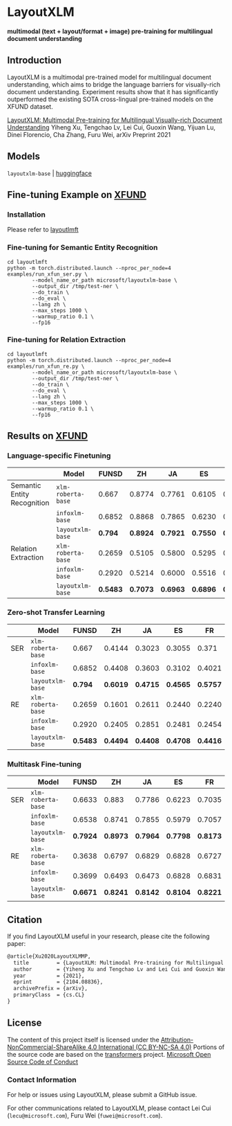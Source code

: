 # LayoutXLM
**multimodal (text + layout/format + image) pre-training for multilingual document understanding**

## Introduction

LayoutXLM is a multimodal pre-trained model for multilingual document understanding, which aims to bridge the language barriers for visually-rich document understanding. Experiment results show that it has significantly outperformed the existing SOTA cross-lingual pre-trained models on the XFUND dataset.

[LayoutXLM: Multimodal Pre-training for Multilingual Visually-rich Document Understanding](https://arxiv.org/abs/2104.08836)
Yiheng Xu, Tengchao Lv, Lei Cui, Guoxin Wang, Yijuan Lu, Dinei Florencio, Cha Zhang, Furu Wei, arXiv Preprint 2021

## Models
`layoutxlm-base` | [huggingface](https://huggingface.co/microsoft/layoutxlm-base)

## Fine-tuning Example on [XFUND](https://github.com/doc-analysis/XFUND)

### Installation

Please refer to [layoutlmft](../layoutlmft/README.md)

### Fine-tuning for Semantic Entity Recognition

```
cd layoutlmft
python -m torch.distributed.launch --nproc_per_node=4 examples/run_xfun_ser.py \
        --model_name_or_path microsoft/layoutxlm-base \
        --output_dir /tmp/test-ner \
        --do_train \
        --do_eval \
        --lang zh \
        --max_steps 1000 \
        --warmup_ratio 0.1 \
        --fp16
```

### Fine-tuning for Relation Extraction

```
cd layoutlmft
python -m torch.distributed.launch --nproc_per_node=4 examples/run_xfun_re.py \
        --model_name_or_path microsoft/layoutxlm-base \
        --output_dir /tmp/test-ner \
        --do_train \
        --do_eval \
        --lang zh \
        --max_steps 1000 \
        --warmup_ratio 0.1 \
        --fp16
```

## Results on [XFUND](https://github.com/doc-analysis/XFUND)

###  Language-specific Finetuning

|                             | Model              | FUNSD      | ZH         | JA         | ES         | FR         | IT         | DE         | PT         | Avg.       |
| --------------------------- | ------------------ | ---------- | ---------- | ---------- | ---------- | ---------- | ---------- | ---------- | ---------- | ---------- |
| Semantic Entity Recognition | `xlm-roberta-base` | 0.667      | 0.8774     | 0.7761     | 0.6105     | 0.6743     | 0.6687     | 0.6814     | 0.6818     | 0.7047     |
|                             | `infoxlm-base`     | 0.6852     | 0.8868     | 0.7865     | 0.6230     | 0.7015     | 0.6751     | 0.7063     | 0.7008     | 0.7207     |
|                             | `layoutxlm-base`   | **0.794**  | **0.8924** | **0.7921** | **0.7550** | **0.7902** | **0.8082** | **0.8222** | **0.7903** | **0.8056** |
| Relation Extraction         | `xlm-roberta-base` | 0.2659     | 0.5105     | 0.5800     | 0.5295     | 0.4965     | 0.5305     | 0.5041     | 0.3982     | 0.4769     |
|                             | `infoxlm-base`     | 0.2920     | 0.5214     | 0.6000     | 0.5516     | 0.4913     | 0.5281     | 0.5262     | 0.4170     | 0.4910     |
|                             | `layoutxlm-base`   | **0.5483** | **0.7073** | **0.6963** | **0.6896** | **0.6353** | **0.6415** | **0.6551** | **0.5718** | **0.6432** |
### Zero-shot Transfer Learning

|     | Model              | FUNSD      | ZH         | JA         | ES         | FR         | IT         | DE         | PT         | Avg.       |
| --- | ------------------ | ---------- | ---------- | ---------- | ---------- | ---------- | ---------- | ---------- | ---------- | ---------- |
| SER | `xlm-roberta-base` | 0.667      | 0.4144     | 0.3023     | 0.3055     | 0.371      | 0.2767     | 0.3286     | 0.3936     | 0.3824     |
|     | `infoxlm-base`     | 0.6852     | 0.4408     | 0.3603     | 0.3102     | 0.4021     | 0.2880     | 0.3587     | 0.4502     | 0.4119     |
|     | `layoutxlm-base`   | **0.794**  | **0.6019** | **0.4715** | **0.4565** | **0.5757** | **0.4846** | **0.5252** | **0.539**  | **0.5561** |
| RE  | `xlm-roberta-base` | 0.2659     | 0.1601     | 0.2611     | 0.2440     | 0.2240     | 0.2374     | 0.2288     | 0.1996     | 0.2276     |
|     | `infoxlm-base`     | 0.2920     | 0.2405     | 0.2851     | 0.2481     | 0.2454     | 0.2193     | 0.2027     | 0.2049     | 0.2423     |
|     | `layoutxlm-base`   | **0.5483** | **0.4494** | **0.4408** | **0.4708** | **0.4416** | **0.4090** | **0.3820** | **0.3685** | **0.4388** |

### Multitask Fine-tuning



|     | Model              | FUNSD      | ZH         | JA         | ES         | FR         | IT         | DE         | PT         | Avg.       |
| --- | ------------------ | ---------- | ---------- | ---------- | ---------- | ---------- | ---------- | ---------- | ---------- | ---------- |
| SER | `xlm-roberta-base` | 0.6633     | 0.883      | 0.7786     | 0.6223     | 0.7035     | 0.6814     | 0.7146     | 0.6726     | 0.7149     |
|     | `infoxlm-base`     | 0.6538     | 0.8741     | 0.7855     | 0.5979     | 0.7057     | 0.6826     | 0.7055     | 0.6796     | 0.7106     |
|     | `layoutxlm-base`   | **0.7924** | **0.8973** | **0.7964** | **0.7798** | **0.8173** | **0.821**  | **0.8322** | **0.8241** | **0.8201** |
| RE  | `xlm-roberta-base` | 0.3638     | 0.6797     | 0.6829     | 0.6828     | 0.6727     | 0.6937     | 0.6887     | 0.6082     | 0.6341     |
|     | `infoxlm-base`     | 0.3699     | 0.6493     | 0.6473     | 0.6828     | 0.6831     | 0.6690     | 0.6384     | 0.5763     | 0.6145     |
|     | `layoutxlm-base`   | **0.6671** | **0.8241** | **0.8142** | **0.8104** | **0.8221** | **0.8310** | **0.7854** | **0.7044** | **0.7823** |

## Citation

If you find LayoutXLM useful in your research, please cite the following paper:

``` latex
@article{Xu2020LayoutXLMMP,
  title         = {LayoutXLM: Multimodal Pre-training for Multilingual Visually-rich Document Understanding},
  author        = {Yiheng Xu and Tengchao Lv and Lei Cui and Guoxin Wang and Yijuan Lu and Dinei Florencio and Cha Zhang and Furu Wei},
  year          = {2021},
  eprint        = {2104.08836},
  archivePrefix = {arXiv},
  primaryClass  = {cs.CL}
}
```

## License

The content of this project itself is licensed under the [Attribution-NonCommercial-ShareAlike 4.0 International (CC BY-NC-SA 4.0)](https://creativecommons.org/licenses/by-nc-sa/4.0/)
Portions of the source code are based on the [transformers](https://github.com/huggingface/transformers) project.
[Microsoft Open Source Code of Conduct](https://opensource.microsoft.com/codeofconduct)

### Contact Information

For help or issues using LayoutXLM, please submit a GitHub issue.

For other communications related to LayoutXLM, please contact Lei Cui (`lecu@microsoft.com`), Furu Wei (`fuwei@microsoft.com`).

